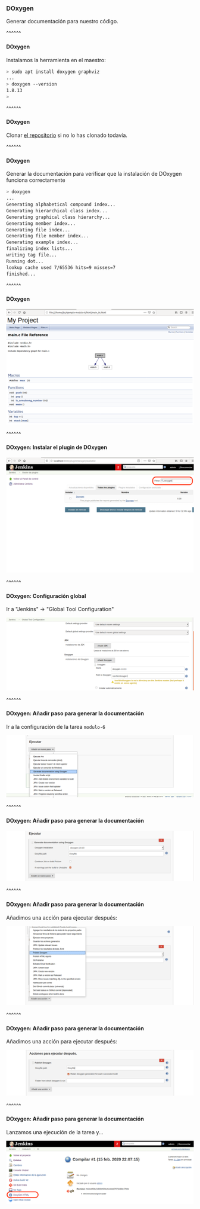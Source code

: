 ### DOxygen

Generar documentación para nuestro código.

^^^^^^

#### DOxygen

Instalamos la herramienta en el maestro:

```bash
> sudo apt install doxygen graphviz
...
> doxygen --version
1.8.13
> 
```

^^^^^^

#### DOxygen

Clonar [el repositorio](https://github.com/alfonsoalba-cursos/openwebinars-jenkins-is-armstrong-number)
si no lo has clonado todavía.

^^^^^^

#### DOxygen

Generar la documentación para verificar que la instalación de DOxygen funciona correctamente

```bash
> doxygen
...
Generating alphabetical compound index...
Generating hierarchical class index...
Generating graphical class hierarchy...
Generating member index...
Generating file index...
Generating file member index...
Generating example index...
finalizing index lists...
writing tag file...
Running dot...
lookup cache used 7/65536 hits=9 misses=7
finished...
``` 
^^^^^^

#### DOxygen

<img src="/slides/images/es/0050/doxygen_main_c_file_documentation.png" alt="doxygen_main_c_file_documentation" class="r-stretch">

^^^^^^

#### DOxygen: Instalar el plugin de DOxygen

<img src="/slides/images/es/0050/doxygen_plugin_installation_step_1.png" alt="doxygen_plugin_installation_step_1" class="r-stretch">

^^^^^^

#### DOxygen: Configuración global

Ir a "Jenkins" -> "Global Tool Configuration"

<img src="/slides/images/es/0050/global_doxygen_configuration.png" alt="Global DOxygen Configuration" class="r-stretch">

^^^^^^

#### DOxygen: Añadir paso para generar la documentación

Ir a la configuración de la tarea `modulo-6`

<img src="/slides/images/es/0050/doxygen_add_step_to_job_step_1.png" alt="doxygen_add_step_to_job_step_1" class="r-stretch">

^^^^^^

#### DOxygen: Añadir paso para generar la documentación

<img src="/slides/images/es/0050/doxygen_add_step_to_job_step_2.png" alt="doxygen_add_step_to_job_step_2" class="r-stretch">


^^^^^^

#### DOxygen: Añadir paso para generar la documentación

Añadimos una acción para ejecutar después:

<img src="/slides/images/es/0050/doxygen_add_step_to_job_step_3.png" alt="doxygen_add_step_to_job_step_3" class="r-stretch">

^^^^^^

#### DOxygen: Añadir paso para generar la documentación

Añadimos una acción para ejecutar después:

<img src="/slides/images/es/0050/doxygen_add_step_to_job_step_4.png" alt="doxygen_add_step_to_job_step_4" class="r-stretch">

^^^^^^

#### DOxygen: Añadir paso para generar la documentación

Lanzamos una ejecución de la tarea y...

<img src="/slides/images/es/0050/doxygen_view_build_generated_documentation.png" alt="doxygen_view_build_generated_documentation" class="r-stretch">

